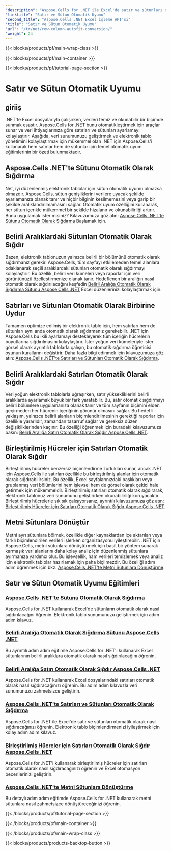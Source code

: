 ```yaml
---
"description": "Aspose.Cells for .NET ile Excel'de satır ve sütunları otomatik olarak sığdırma konusunda uzmanlaşın. Net, profesyonel elektronik tablolar için adım adım eğitimlerle veri görüntülemeyi geliştirin."
"linktitle": "Satır ve Sütun Otomatik Uyumu"
"second_title": "Aspose.Cells .NET Excel İşleme API'si"
"title": "Satır ve Sütun Otomatik Uyumu"
"url": "/tr/net/row-column-autofit-conversion/"
"weight": 24
---
```


{{< blocks/products/pf/main-wrap-class >}}

{{< blocks/products/pf/main-container >}}

{{< blocks/products/pf/tutorial-page-section >}}

# Satır ve Sütun Otomatik Uyumu

## giriiş

.NET'te Excel dosyalarıyla çalışırken, verileri temiz ve okunabilir bir biçimde sunmak esastır. Aspose.Cells for .NET bunu otomatikleştirmek için araçlar sunar ve veri ihtiyaçlarınıza göre satırları ve sütunları ayarlamayı kolaylaştırır. Aşağıda, veri sunumunuzu geliştirmek ve elektronik tablo yönetimini kolaylaştırmak için mükemmel olan .NET için Aspose.Cells'i kullanarak hem satırlar hem de sütunlar için temel otomatik uyum eğitimlerinin bir özeti bulunmaktadır.

## Aspose.Cells .NET'te Sütunu Otomatik Olarak Sığdırma
Net, iyi düzenlenmiş elektronik tablolar için sütun otomatik uyumu olmazsa olmazdır. Aspose.Cells, sütun genişliklerini verilere uyacak şekilde ayarlamanıza olanak tanır ve hiçbir bilginin kesilmemesini veya garip bir şekilde aralıklandırılmamasını sağlar. Otomatik uyum özelliğini kullanarak, her sütun içerikle mükemmel bir şekilde hizalanır ve okunabilirliği artırır. Bunu uygulamak ister misiniz? Kılavuzumuza göz atın: [Aspose.Cells .NET'te Sütunu Otomatik Olarak Sığdırma](./autofit-column-aspose-cells/) Başlamak için.

## Belirli Aralıklardaki Sütunları Otomatik Olarak Sığdır
Bazen, elektronik tablonuzun yalnızca belirli bir bölümünü otomatik olarak sığdırmanız gerekir. Aspose.Cells, tüm sayfayı etkilemeden temel alanlara odaklanarak seçili aralıklardaki sütunları otomatik olarak sığdırmayı kolaylaştırır. Bu özellik, belirli veri kümeleri veya raporlar için veri görüntünüzü özelleştirmenize olanak tanır. Hedeflenen bir aralığın nasıl otomatik olarak sığdırılacağını keşfedin [Belirli Aralığa Otomatik Olarak Sığdırma Sütunu Aspose.Cells .NET](./autofit-column-specific-range/) Excel düzenlerinizi kolaylaştırmak için.

## Satırları ve Sütunları Otomatik Olarak Birbirine Uydur
Tamamen optimize edilmiş bir elektronik tablo için, hem satırları hem de sütunları aynı anda otomatik olarak sığdırmanız gerekebilir. .NET için Aspose.Cells bu ikili ayarlamayı destekleyerek tüm içeriğin hücrelerin boyutlarına sığdırılmasını kolaylaştırır. İster yoğun veri kümeleriyle ister görsel olarak ayrıntılı tablolarla çalışın, bu otomatik sığdırma öğreticisi oyunun kurallarını değiştirir. Daha fazla bilgi edinmek için kılavuzumuza göz atın: [Aspose.Cells .NET'te Satırları ve Sütunları Otomatik Olarak Sığdırma](./autofit-rows-columns/).

## Belirli Aralıklardaki Satırları Otomatik Olarak Sığdır
Veri yoğun elektronik tablolarla uğraşırken, satır yüksekliklerini belirli aralıklarda ayarlamak büyük bir fark yaratabilir. Bu, satır otomatik sığdırmayı belirli bölümlere uygulamanıza olanak tanır ve tüm sayfanın biçimini elden geçirmeden her hücrenin içeriğinin görünür olmasını sağlar. Bu hedefli yaklaşım, yalnızca belirli alanların biçimlendirilmesinin gerektiği raporlar için özellikle yararlıdır, zamandan tasarruf sağlar ve gereksiz düzen değişikliklerinden kaçınır. Bu özelliği öğrenmek için buradaki kılavuzumuza bakın: [Belirli Aralığa Satırı Otomatik Olarak Sığdır Aspose.Cells .NET](./autofit-row-specific-range/).

## Birleştirilmiş Hücreler için Satırları Otomatik Olarak Sığdır
Birleştirilmiş hücreler benzersiz biçimlendirme zorlukları sunar, ancak .NET için Aspose.Cells ile satırları özellikle bu birleştirilmiş alanlar için otomatik olarak sığdırabilirsiniz. Bu özellik, Excel sayfalarınızdaki başlıkları veya gruplanmış veri bölümlerini hem işlevsel hem de görsel olarak çekici hale getirmek için mükemmeldir. Birleştirilmiş satırları otomatik olarak sığdırarak, elektronik tablonuz veri sunumunu geliştirirken okunabilirliği koruyacaktır. Birleştirilmiş hücrelerle sık sık çalışıyorsanız, ayrıntılı kılavuzumuza göz atın: [Birleştirilmiş Hücreler için Satırları Otomatik Olarak Sığdır Aspose.Cells .NET](./autofit-rows-merged-cells/).

## Metni Sütunlara Dönüştür
Metni ayrı sütunlara bölmek, özellikle diğer kaynaklardan içe aktarılan veya farklı biçimlendirilen verileri işlerken organizasyonu iyileştirebilir. .NET için Aspose.Cells, metni sütunlara dönüştürmek için basit bir yöntem sunarak karmaşık veri alanlarını daha kolay analiz için düzenlenmiş sütunlara ayırmanıza yardımcı olur. Bu işlevsellik, ham verileri temizlemek veya analiz için elektronik tablolar hazırlamak için paha biçilmezdir. Bu özelliği adım adım öğrenmek için bkz. [Aspose.Cells .NET'te Metni Sütunlara Dönüştürme](./convert-text-to-columns/).

## Satır ve Sütun Otomatik Uyumu Eğitimleri
### [Aspose.Cells .NET'te Sütunu Otomatik Olarak Sığdırma](./autofit-column-aspose-cells/)
Aspose.Cells for .NET kullanarak Excel'de sütunların otomatik olarak nasıl sığdırılacağını öğrenin. Elektronik tablo sunumunuzu geliştirmek için adım adım kılavuz.
### [Belirli Aralığa Otomatik Olarak Sığdırma Sütunu Aspose.Cells .NET](./autofit-column-specific-range/)
Bu ayrıntılı adım adım eğitimle Aspose.Cells for .NET'i kullanarak Excel sütunlarının belirli aralıklara otomatik olarak nasıl sığdırılacağını öğrenin.
### [Belirli Aralığa Satırı Otomatik Olarak Sığdır Aspose.Cells .NET](./autofit-row-specific-range/)
Aspose.Cells for .NET kullanarak Excel dosyalarındaki satırları otomatik olarak nasıl sığdıracağınızı öğrenin. Bu adım adım kılavuzla veri sunumunuzu zahmetsizce geliştirin.
### [Aspose.Cells .NET'te Satırları ve Sütunları Otomatik Olarak Sığdırma](./autofit-rows-columns/)
Aspose.Cells for .NET ile Excel'de satır ve sütunları otomatik olarak nasıl sığdıracağınızı öğrenin. Elektronik tablo biçimlendirmenizi iyileştirmek için kolay adım adım kılavuz.
### [Birleştirilmiş Hücreler için Satırları Otomatik Olarak Sığdır Aspose.Cells .NET](./autofit-rows-merged-cells/)
Aspose.Cells for .NET'i kullanarak birleştirilmiş hücreler için satırları otomatik olarak nasıl sığdıracağınızı öğrenin ve Excel otomasyon becerilerinizi geliştirin.
### [Aspose.Cells .NET'te Metni Sütunlara Dönüştürme](./convert-text-to-columns/)
Bu detaylı adım adım eğitimde Aspose.Cells for .NET kullanarak metni sütunlara nasıl zahmetsizce dönüştüreceğinizi öğrenin.

{{< /blocks/products/pf/tutorial-page-section >}}

{{< /blocks/products/pf/main-container >}}

{{< /blocks/products/pf/main-wrap-class >}}

{{< blocks/products/products-backtop-button >}}